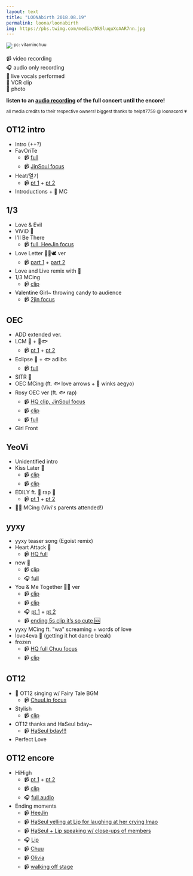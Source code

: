 ```yaml
---
layout: text
title: "LOONAbirth 2018.08.19"
permalink: loona/loonabirth
img: https://pbs.twimg.com/media/Dk9luquXoAAR7nn.jpg
---
```


![](https://pbs.twimg.com/media/Dk9luquXoAAR7nn.jpg)
<sup>pc: vitaminchuu</sup>

📹 video recording<br>
🎧 audio only recording<br>
🎤 live vocals performed<br>
📼 VCR clip<br>
📸 photo

**listen to an [audio recording](https://mega.nz/#!7CRnga7S!q-OSkygu1VwKdJuMqg0EOCv7t9bQUJrsat_NcRkut4E) of the full concert until the encore!**

<sup>all media credits to their respective owners! biggest thanks to help#7759 @ loonacord 💗</sup>

## OT12 intro

* Intro (++?)
* FavOriTe
  * 📹 [full](https://www.youtube.com/watch?v=tMbSuIKITyQ)
  * 📹 [JinSoul focus](https://streamable.com/rbv02)
* Heat/열기
  * 📹 [pt 1](https://streamable.com/9056r) + [pt 2](https://streamable.com/n8nhl)
* Introductions + 🐸 MC


## 1/3

* Love & Evil
* ViViD 🎤
* I'll Be There
  * 📹 [full, HeeJin focus](https://www.youtube.com/watch?v=pHlNu2MpFSA&feature=youtu.be)
* Love Letter 🐰🐱🕊 ver
  * 📹 [part 1](https://streamable.com/50yby) + [part 2](https://streamable.com/c3uy4)
* Love and Live remix with 🐸
* 1/3 MCing
  * 📹 [clip](https://streamable.com/71k6i)
* Valentine Girl~ throwing candy to audience
  * 📹 [2jin focus](https://streamable.com/749nx)

## OEC

* ADD extended ver.
* LCM 🎤 + 🦉🐟
  * 📹 [pt 1](https://streamable.com/didrr) + [pt 2](https://streamable.com/ciyyi)
* Eclipse 🎤 + 🐟 adlibs
  * 📹 [full](https://streamable.com/w2r58)
* SITR 🎤
* OEC MCing (ft. 🐟 love arrows + 🦇 winks aegyo)
* Rosy OEC ver (ft. 🐟 rap)
  * 📹 [HQ clip, JinSoul focus](https://streamable.com/6hc42)
  * 📹 [clip](https://streamable.com/8dst7)
  * 📹 [full](https://streamable.com/thvsk)
* Girl Front

## YeoVi

* Unidentified intro
* Kiss Later 🎤
  * 📹  [clip](https://streamable.com/5z7no)
  * 📹 [clip](https://streamable.com/7q9qj)
* EDILY ft. 🐸 rap 🎤
  * 📹 [pt 1](https://streamable.com/nawu0) + [pt 2](https://streamable.com/hvrha)
* 🦌🐸 MCing (Vivi's parents attended!)


## yyxy

* yyxy teaser song (Egoist remix)
* Heart Attack 🎤
  * 📹 [HQ full](https://streamable.com/4pkwu)
* new 🎤
  * 📹 [clip](https://streamable.com/sn9mo)
  * 🎧 [full](https://streamable.com/lowvu)
* You & Me Together 🦋🐺 ver
  * 📹 [clip](https://streamable.com/s4tp1)
  * 📹 [clip](https://streamable.com/u45e8)
  * 🎧 [pt 1](https://streamable.com/4pcwu) + [pt 2](https://streamable.com/chr56)
  * 📹 [ending 5s clip it’s so cute 🆘](https://streamable.com/q0cd5)
* yyxy MCing ft. "wa" screaming + words of love
* love4eva 🎤 (getting it hot dance break)
* frozen
  * 📹 [HQ full Chuu focus](https://www.youtube.com/watch?v=5JDwoJgip_w&feature=youtu.be)
  * 📹 [clip](https://streamable.com/v64y5)

## OT12

* 📼 OT12 singing w/ Fairy Tale BGM
  * 📹 [ChuuLip focus](https://streamable.com/yqn3y)
* Stylish
  * 📹 [clip](https://streamable.com/6emdj)
* OT12 thanks and HaSeul bday~
  * 📹 [HaSeul bday!!!](https://streamable.com/sjqjz)
* Perfect Love

## OT12 encore
* HiHigh
  * 📹 [pt 1](https://streamable.com/0xtvr) + [pt 2](https://streamable.com/xqrgq)
  * 📹 [clip](https://streamable.com/drhvo)
  * 🎧 [full audio](https://streamable.com/o2y1g)
* Ending moments
  * 📹 [HeeJin](https://streamable.com/0a6fq)
  * 📹 [HaSeul yelling at Lip for laughing at her crying lmao](https://streamable.com/fyr3w)
  * 📹 [HaSeul + Lip speaking w/ close-ups of members](https://streamable.com/w7b4d)
  * 🎧  [Lip](https://streamable.com/exaqd8)
  * 📹 [Chuu](https://streamable.com/nimkp)
  * 📹 [Olivia](https://streamable.com/0s21k)
  * 📹 [walking off stage](https://streamable.com/sttru)

